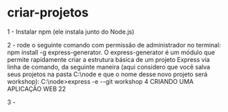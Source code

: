 # criar-projetos

1 - Instalar npm (ele instala junto do Node.js)

2 -  rode o seguinte comando com permissão de administrador no terminal: npm install -g express-generator. O express-generator é um módulo que permite rapidamente criar a estrutura básica de um projeto Express via linha de comando, da seguinte maneira (aqui considero que você salva seus projetos na pasta C:\node e que o nome desse novo projeto será workshop): C:\node>express -e --git workshop 4 CRIANDO UMA APLICAÇÃO WEB 22

3 - 

